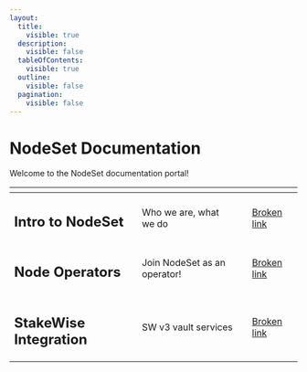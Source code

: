 ```yaml
---
layout:
  title:
    visible: true
  description:
    visible: false
  tableOfContents:
    visible: true
  outline:
    visible: false
  pagination:
    visible: false
---
```


# NodeSet Documentation

Welcome to the NodeSet documentation portal!&#x20;

<table data-view="cards"><thead><tr><th></th><th></th><th></th><th data-hidden data-card-target data-type="content-ref"></th></tr></thead><tbody><tr><td><h2>Intro to NodeSet</h2></td><td>Who we are, what we do</td><td></td><td><a href="broken-reference">Broken link</a></td></tr><tr><td><h2><strong>Node Operators</strong></h2></td><td>Join NodeSet as an operator!</td><td></td><td><a href="broken-reference">Broken link</a></td></tr><tr><td><h2><strong>StakeWise Integration</strong></h2></td><td>SW v3 vault services</td><td></td><td><a href="broken-reference">Broken link</a></td></tr></tbody></table>
